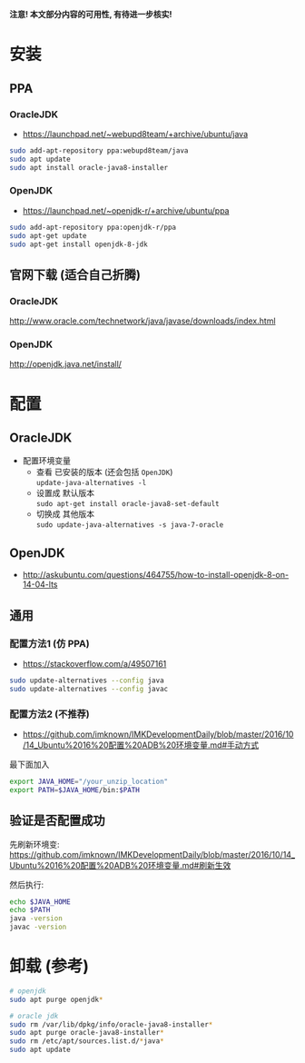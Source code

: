 **注意! 本文部分内容的可用性, 有待进一步核实!**

# 安装
## PPA
### OracleJDK
- https://launchpad.net/~webupd8team/+archive/ubuntu/java

``` bash
sudo add-apt-repository ppa:webupd8team/java
sudo apt update
sudo apt install oracle-java8-installer
```

### OpenJDK
- https://launchpad.net/~openjdk-r/+archive/ubuntu/ppa

``` bash
sudo add-apt-repository ppa:openjdk-r/ppa
sudo apt-get update
sudo apt-get install openjdk-8-jdk
```
  
## 官网下载 (适合自己折腾)
### OracleJDK
http://www.oracle.com/technetwork/java/javase/downloads/index.html

### OpenJDK
http://openjdk.java.net/install/


# 配置
## OracleJDK
- 配置环境变量
  - 查看 已安装的版本 (还会包括 `OpenJDK`)  
  `update-java-alternatives -l`
  - 设置成 默认版本  
  `sudo apt-get install oracle-java8-set-default`
  - 切换成 其他版本  
  `sudo update-java-alternatives -s java-7-oracle`

## OpenJDK
- http://askubuntu.com/questions/464755/how-to-install-openjdk-8-on-14-04-lts

## 通用
### 配置方法1 (仿 PPA)
- https://stackoverflow.com/a/49507161

``` bash
sudo update-alternatives --config java
sudo update-alternatives --config javac
```

### 配置方法2 (不推荐)
- https://github.com/imknown/IMKDevelopmentDaily/blob/master/2016/10/14_Ubuntu%2016%20配置%20ADB%20环境变量.md#手动方式

最下面加入
``` bash
export JAVA_HOME="/your_unzip_location"
export PATH=$JAVA_HOME/bin:$PATH
```


## 验证是否配置成功
先刷新环境变:  
https://github.com/imknown/IMKDevelopmentDaily/blob/master/2016/10/14_Ubuntu%2016%20配置%20ADB%20环境变量.md#刷新生效

然后执行:
``` bash
echo $JAVA_HOME
echo $PATH
java -version
javac -version
```


# 卸载 (参考)
``` bash
# openjdk
sudo apt purge openjdk*

# oracle jdk
sudo rm /var/lib/dpkg/info/oracle-java8-installer*
sudo apt purge oracle-java8-installer*
sudo rm /etc/apt/sources.list.d/*java*
sudo apt update
```
